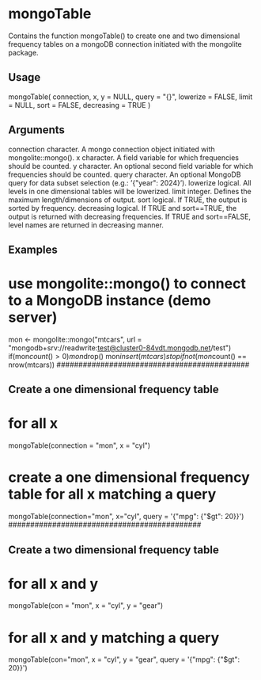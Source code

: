 # mongoTable

Contains the function mongoTable() to create one and two dimensional frequency tables on a mongoDB connection initiated with the mongolite package.

## Usage
mongoTable(
connection,
x,
y = NULL,
query = "{}",
lowerize = FALSE,
limit = NULL,
sort = FALSE,
decreasing = TRUE
)

## Arguments
connection   character. A mongo connection object initiated with mongolite::mongo().
x            character. A field variable for which frequencies should be counted.
y            character. An optional second field variable for which frequencies should be counted.
query        character. An optional MongoDB query for data subset selection (e.g.: ’{\"year\": 2024}’).
lowerize     logical. All levels in one dimensional tables will be lowerized.
limit        integer. Defines the maximum length/dimensions of output.
sort         logical. If TRUE, the output is sorted by frequency.
decreasing   logical. If TRUE and sort==TRUE, the output is returned with decreasing frequencies. If TRUE and sort==FALSE, level names are returned in decreasing manner.

## Examples
# use mongolite::mongo() to connect to a MongoDB instance (demo server)
mon <- mongolite::mongo("mtcars", url =
"mongodb+srv://readwrite:test@cluster0-84vdt.mongodb.net/test")
if(mon$count() > 0) mon$drop()
mon$insert(mtcars)
stopifnot(mon$count() == nrow(mtcars))
############################################
## Create a one dimensional frequency table
# for all x
mongoTable(connection = "mon", x = "cyl")
# create a one dimensional frequency table for all x matching a query
mongoTable(connection="mon", x="cyl", query = '{\"mpg\": {\"$gt": 20}}')
############################################
## Create a two dimensional frequency table
# for all x and y
mongoTable(con = "mon", x = "cyl", y = "gear")
# for all x and y matching a query
mongoTable(con="mon", x = "cyl", y = "gear", query = '{\"mpg\": {\"$gt": 20}}')
